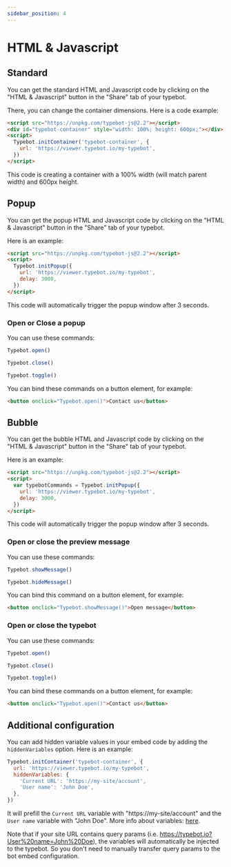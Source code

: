 ```yaml
---
sidebar_position: 4
---
```


# HTML & Javascript

## Standard

You can get the standard HTML and Javascript code by clicking on the "HTML & Javascript" button in the "Share" tab of your typebot.

There, you can change the container dimensions. Here is a code example:

```html
<script src="https://unpkg.com/typebot-js@2.2"></script>
<div id="typebot-container" style="width: 100%; height: 600px;"></div>
<script>
  Typebot.initContainer('typebot-container', {
    url: 'https://viewer.typebot.io/my-typebot',
  })
</script>
```

This code is creating a container with a 100% width (will match parent width) and 600px height.

## Popup

You can get the popup HTML and Javascript code by clicking on the "HTML & Javascript" button in the "Share" tab of your typebot.

Here is an example:

```html
<script src="https://unpkg.com/typebot-js@2.2"></script>
<script>
  Typebot.initPopup({
    url: 'https://viewer.typebot.io/my-typebot',
    delay: 3000,
  })
</script>
```

This code will automatically trigger the popup window after 3 seconds.

### Open or Close a popup

You can use these commands:

```js
Typebot.open()
```

```js
Typebot.close()
```

```js
Typebot.toggle()
```

You can bind these commands on a button element, for example:

```html
<button onclick="Typebot.open()">Contact us</button>
```

## Bubble

You can get the bubble HTML and Javascript code by clicking on the "HTML & Javascript" button in the "Share" tab of your typebot.

Here is an example:

```html
<script src="https://unpkg.com/typebot-js@2.2"></script>
<script>
  var typebotCommands = Typebot.initPopup({
    url: 'https://viewer.typebot.io/my-typebot',
    delay: 3000,
  })
</script>
```

This code will automatically trigger the popup window after 3 seconds.

### Open or close the preview message

You can use these commands:

```js
Typebot.showMessage()
```

```js
Typebot.hideMessage()
```

You can bind this command on a button element, for example:

```html
<button onclick="Typebot.showMessage()">Open message</button>
```

### Open or close the typebot

You can use these commands:

```js
Typebot.open()
```

```js
Typebot.close()
```

```js
Typebot.toggle()
```

You can bind these commands on a button element, for example:

```html
<button onclick="Typebot.open()">Contact us</button>
```

## Additional configuration

You can add hidden variable values in your embed code by adding the `hiddenVariables` option. Here is an example:

```js
Typebot.initContainer('typebot-container', {
  url: 'https://viewer.typebot.io/my-typebot',
  hiddenVariables: {
    'Current URL': 'https://my-site/account',
    'User name': 'John Doe',
  },
})
```

It will prefill the `Current URL` variable with "https://my-site/account" and the `User name` variable with "John Doe". More info about variables: [here](/editor/variables).

Note that if your site URL contains query params (i.e. https://typebot.io?User%20name=John%20Doe), the variables will automatically be injected to the typebot. So you don't need to manually transfer query params to the bot embed configuration.

